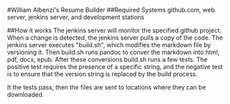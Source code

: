 #William Albenzi's Resume Builder
##Required Systems
github.com, web server, jenkins server, and development stations

##How it works
The jenkins server will monitor the specified github project.  When a change is detected, the jenkins server pulls a copy of the code.  The jenkins server executes "build.sh", which modifies the markdown file by versioning it.  Then build.sh runs pandoc to conver the markdown into html, pdf, docx, epub.  After these conversions build.sh runs a few tests.  The positive test requires the presence of a specific string, and the negative test is to ensure that the version string is replaced by the build process.

It the tests pass, then the files are sent to locations where they can be downloaded.  
